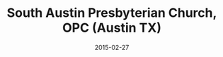 ---
date: &id001 2015-02-27
end_date: null
location:
  address: 7412 Slaughter Lane
  city: Austin
  state: TX
minister:
- end: 2015-02-27
  name: James J. Cassidy
  start: 2014-01-01
  type: Organizing Pastor
- end: null
  name: James J. Cassidy
  start: 2015-02-27
  type: Pastor
ministers:
- James J. Cassidy
- James J. Cassidy
name: South Austin Presbyterian Church, OPC
names:
- end: 2015-02-27
  name: South Austin Presbyterian Mission
  start: 2014-01-01
- end: null
  name: South Austin Presbyterian Church, OPC
  start: 2015-02-27
origination_date: *id001
raw_data: "TX\nAustin\n\nSouth Austin Presbyterian Mission  (2014\u2013February 27,\
  \ 2015)\nSouth Austin Presbyterian Church, OPC  (February 27, 2015\u2013 )\n7412\
  \ Slaughter Lane, Austin\nOrg. Pastor: James J. Cassidy, 2014\u201315\nPastor: James\
  \ J. Cassidy, 2015\u2013"
received_from: null
states:
- TX
status:
  active: true
  end_date: null
  reason: null
  received_from: null
  withdrawal_to: null
title: South Austin Presbyterian Church, OPC (Austin TX)
year_established:
- 2015

---